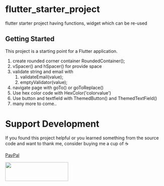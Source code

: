 # flutter_starter_project

flutter starter project having functions, widget which can be re-used

## Getting Started
This project is a starting point for a Flutter application.
1. create rounded corner container RoundedContainer();
2. vSpacer() and hSpacer() for provide space
3. validate string and email with
   1. validateEmail(value);
   2. emptyValidator(value);
4. navigate page with goTo() or goToReplace()
5. Use hex color code with HexColor('colorvalue')
6. Use button and textfield with ThemedButton() and ThemedTextField()
7. many more to come..

# Support Development
If you found this project helpful or you learned something from the source code and want to thank me, consider buying me a cup of ☕️

[PayPal](https://paypal.me/ankeshkumar01)

[<img src="https://cdn.buymeacoffee.com/buttons/v2/default-yellow.png" height="60px" width="200px"/>](https://www.buymeacoffee.com/ankeshkumar)